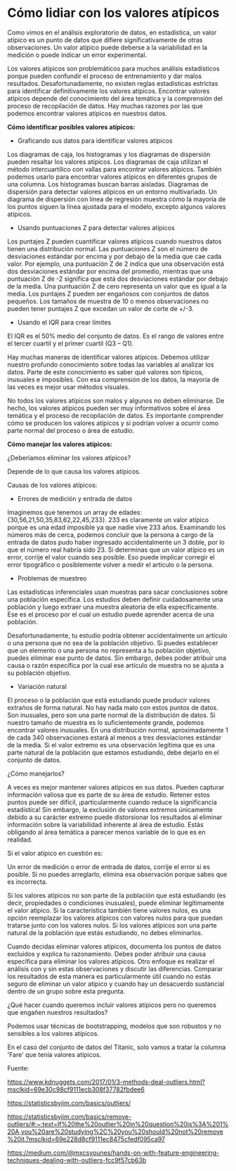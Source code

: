 # Cómo lidiar con los valores atípicos

Como vimos en el análisis exploratorio de datos, en estadística, un valor atípico es un punto de datos que difiere significativamente de otras observaciones. Un valor atípico puede deberse a la variabilidad en la medición o puede indicar un error experimental.

Los valores atípicos son problemáticos para muchos análisis estadísticos porque pueden confundir el proceso de entrenamiento y dar malos resultados. Desafortunadamente, no existen reglas estadísticas estrictas para identificar definitivamente los valores atípicos. Encontrar valores atípicos depende del conocimiento del área temática y la comprensión del proceso de recopilación de datos. Hay muchas razones por las que podemos encontrar valores atípicos en nuestros datos.

**Cómo identificar posibles valores atípicos:**

- Graficando sus datos para identificar valores atípicos

Los diagramas de caja, los histogramas y los diagramas de dispersión pueden resaltar los valores atípicos. Los diagramas de caja utilizan el método intercuartílico con vallas para encontrar valores atípicos. También podemos usarlo para encontrar valores atípicos en diferentes grupos de una columna. Los histogramas buscan barras aisladas. Diagramas de dispersión para detectar valores atípicos en un entorno multivariado. Un diagrama de dispersión con línea de regresión muestra cómo la mayoría de los puntos siguen la línea ajustada para el modelo, excepto algunos valores atípicos.

- Usando puntuaciones Z para detectar valores atípicos

Los puntajes Z pueden cuantificar valores atípicos cuando nuestros datos tienen una distribución normal. Las puntuaciones Z son el número de desviaciones estándar por encima y por debajo de la media que cae cada valor. Por ejemplo, una puntuación Z de 2 indica que una observación está dos desviaciones estándar por encima del promedio, mientras que una puntuación Z de -2 significa que está dos desviaciones estándar por debajo de la media. Una puntuación Z de cero representa un valor que es igual a la media. Los puntajes Z pueden ser engañosos con conjuntos de datos pequeños. Los tamaños de muestra de 10 o menos observaciones no pueden tener puntajes Z que excedan un valor de corte de +/-3.

- Usando el IQR para crear límites

El IQR es el 50% medio del conjunto de datos. Es el rango de valores entre el tercer cuartil y el primer cuartil (Q3 – Q1).

Hay muchas maneras de identificar valores atípicos. Debemos utilizar nuestro profundo conocimiento sobre todas las variables al analizar los datos. Parte de este conocimiento es saber qué valores son típicos, inusuales e imposibles. Con esa comprensión de los datos, la mayoría de las veces es mejor usar métodos visuales.

No todos los valores atípicos son malos y algunos no deben eliminarse. De hecho, los valores atípicos pueden ser muy informativos sobre el área temática y el proceso de recopilación de datos. Es importante comprender cómo se producen los valores atípicos y si podrían volver a ocurrir como parte normal del proceso o área de estudio.

**Cómo manejar los valores atípicos:**

¿Deberíamos eliminar los valores atípicos?

Depende de lo que causa los valores atípicos.

Causas de los valores atípicos:

- Errores de medición y entrada de datos

Imaginemos que tenemos un array de edades: {30,56,21,50,35,83,62,22,45,233}. 233 es claramente un valor atípico porque es una edad imposible ya que nadie vive 233 años. Examinando los números más de cerca, podemos concluir que la persona a cargo de la entrada de datos pudo haber ingresado accidentalmente un 3 doble, por lo que el número real habría sido 23. Si determinas que un valor atípico es un error, corrije el valor cuando sea posible. Eso puede implicar corregir el error tipográfico o posiblemente volver a medir el artículo o la persona.

- Problemas de muestreo

Las estadísticas inferenciales usan muestras para sacar conclusiones sobre una población específica. Los estudios deben definir cuidadosamente una población y luego extraer una muestra aleatoria de ella específicamente. Ese es el proceso por el cual un estudio puede aprender acerca de una población.

Desafortunadamente, tu estudio podría obtener accidentalmente un artículo o una persona que no sea de la población objetivo. Si puedes establecer que un elemento o una persona no representa a tu población objetivo, puedes eliminar ese punto de datos. Sin embargo, debes poder atribuir una causa o razón específica por la cual ese artículo de muestra no se ajusta a su población objetivo.

- Variación natural

El proceso o la población que está estudiando puede producir valores extraños de forma natural. No hay nada malo con estos puntos de datos. Son inusuales, pero son una parte normal de la distribución de datos. Si nuestro tamaño de muestra es lo suficientemente grande, podemos encontrar valores inusuales. En una distribución normal, aproximadamente 1 de cada 340 observaciones estará al menos a tres desviaciones estándar de la media. Si el valor extremo es una observación legítima que es una parte natural de la población que estamos estudiando, debe dejarlo en el conjunto de datos.

¿Cómo manejarlos?

A veces es mejor mantener valores atípicos en sus datos. Pueden capturar información valiosa que es parte de su área de estudio. Retener estos puntos puede ser difícil, ¡particularmente cuando reduce la significancia estadística! Sin embargo, la exclusión de valores extremos únicamente debido a su carácter extremo puede distorsionar los resultados al eliminar información sobre la variabilidad inherente al área de estudio. Estás obligando al área temática a parecer menos variable de lo que es en realidad.

Si el valor atípico en cuestión es:

Un error de medición o error de entrada de datos, corrije el error si es posible. Si no puedes arreglarlo, elimina esa observación porque sabes que es incorrecta.

Si los valores atípicos no son parte de la población que está estudiando (es decir, propiedades o condiciones inusuales), puede eliminar legítimamente el valor atípico. Si la característica también tiene valores nulos, es una opción reemplazar los valores atípicos con valores nulos para que puedan tratarse junto con los valores nulos. Si los valores atípicos son una parte natural de la población que estás estudiando, no debes eliminarlos.

Cuando decidas eliminar valores atípicos, documenta los puntos de datos excluidos y explica tu razonamiento. Debes poder atribuir una causa específica para eliminar los valores atípicos. Otro enfoque es realizar el análisis con y sin estas observaciones y discutir las diferencias. Comparar los resultados de esta manera es particularmente útil cuando no estás seguro de eliminar un valor atípico y cuando hay un desacuerdo sustancial dentro de un grupo sobre esta pregunta.

¿Qué hacer cuando queremos incluir valores atípicos pero no queremos que engañen nuestros resultados?

Podemos usar técnicas de bootstrapping, modelos que son robustos y no sensibles a los valores atípicos.

En el caso del conjunto de datos del Titanic, solo vamos a tratar la columna 'Fare' que tenía valores atípicos.

Fuente:

https://www.kdnuggets.com/2017/01/3-methods-deal-outliers.html?msclkid=69e30c98cf9111ecb308f37782fbdee6

https://statisticsbyjim.com/basics/outliers/

https://statisticsbyjim.com/basics/remove-outliers/#:~:text=If%20the%20outlier%20in%20question%20is%3A%201%20A,you%20are%20studying%2C%20you%20should%20not%20remove%20it.?msclkid=69e228d8cf9111ec8475cfedf095ca97

https://medium.com/@mxcsyounes/hands-on-with-feature-engineering-techniques-dealing-with-outliers-fcc9f57cb63b

